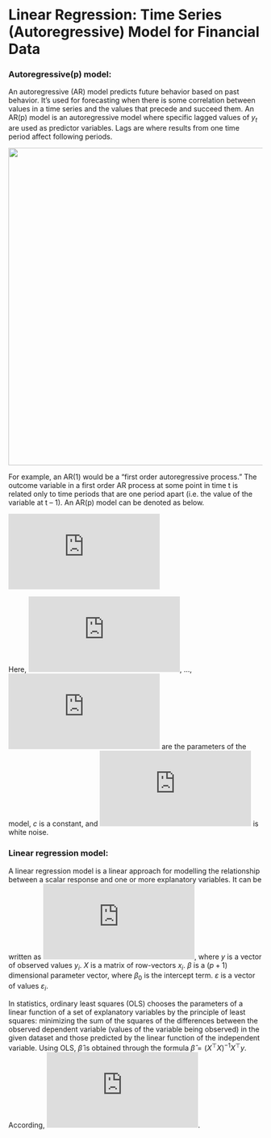 # Linear Regression: Time Series (Autoregressive) Model for Financial Data

### Autoregressive(p) model:

An autoregressive (AR) model predicts future behavior based on past behavior. It’s used for forecasting when there is some correlation between values in a time series and the values that precede and succeed them. An AR(p) model is an autoregressive model where specific lagged values of $y_t$ are used as predictor variables. Lags are where results from one time period affect following periods.

<img src="https://otexts.com/fpp2/fpp_files/figure-html/arp-1.png" width="630"/>

For example, an AR(1) would be a “first order autoregressive process.” The outcome variable in a first order AR process at some point in time t is related only to time periods that are one period apart (i.e. the value of the variable at t – 1). An AR(p) model can be denoted as below.

![](https://latex.codecogs.com/svg.latex?X_t%20%3D%20c%20&plus;%20%5Csum_%7Bi%20%3D%201%7D%5E%7Bp%7D%5Cdisplaystyle%20%5Cvarphi%20_%7Bi%7D%20X_%7Bt%20-%20i%7D%20&plus;%20%5Cepsilon_t)

Here, ![](https://latex.codecogs.com/svg.latex?%5Cdisplaystyle%20%5Cvarphi%20_%7B1%7D), ..., ![](https://latex.codecogs.com/svg.latex?%5Cdisplaystyle%20%5Cvarphi%20_%7Bp%7D) are the parameters of the model, $c$ is a constant, and ![](https://latex.codecogs.com/svg.latex?%5Cepsilon_t) is white noise. 

### Linear regression model:
A linear regression model is a linear approach for modelling the relationship between a scalar response and one or more explanatory variables. It can be written as ![](https://latex.codecogs.com/svg.latex?%7B%5Cdisplaystyle%20%7By%7D%20%3D%20X%7B%7B%5Cbeta%20%7D%7D&plus;%7B%7B%5Cvarepsilon%20%7D%7D%7D), where ${y}$ is a vector of observed values $\displaystyle y_{i}$. $X$ is a matrix of row-vectors $\displaystyle {x} _{i}$. $\beta$ is a ${\displaystyle (p+1)}$ dimensional parameter vector, where ${\displaystyle \beta _{0}}$ is the intercept term. ${\displaystyle {{\varepsilon }}}$ is a vector of values ${\displaystyle \varepsilon _{i}}$.

In statistics, ordinary least squares (OLS) chooses the parameters of a linear function of a set of explanatory variables by the principle of least squares: minimizing the sum of the squares of the differences between the observed dependent variable (values of the variable being observed) in the given dataset and those predicted by the linear function of the independent variable. Using OLS, $\hat{{\beta}}$ is obtained through the formula $\hat{{\beta}}=\left({X}^{\top}{X}\right)^{-1} {X}^{\top}{y}$. According, ![](https://latex.codecogs.com/svg.latex?%5Chat%7By%7D%20%3D%20X%5Chat%7B%5Cbeta%7D).
